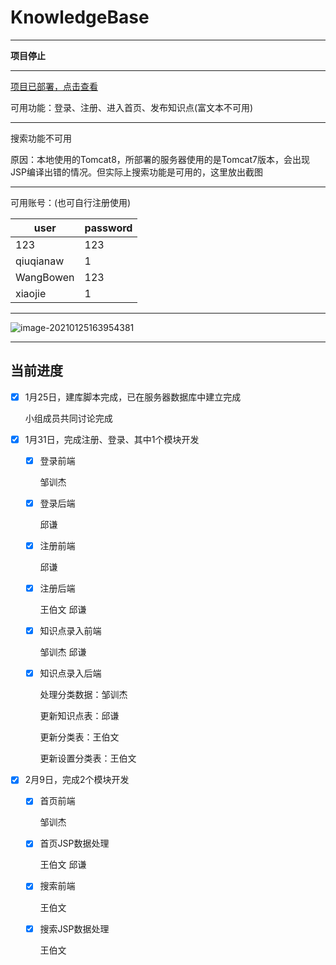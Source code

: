 # KnowledgeBase



---

**项目停止**

---

[项目已部署，点击查看](http://qiuqian.xyz:8082/myk1/)

可用功能：登录、注册、进入首页、发布知识点(富文本不可用)

---

搜索功能不可用

​		原因：本地使用的Tomcat8，所部署的服务器使用的是Tomcat7版本，会出现JSP编译出错的情况。但实际上搜索功能是可用的，这里放出截图



---

可用账号：(也可自行注册使用)

| user      | password |
| --------- | -------- |
| 123       | 123      |
| qiuqianaw | 1        |
| WangBowen | 123      |
| xiaojie   | 1        |

---

  ![image-20210125163954381](https://picbedd.oss-cn-beijing.aliyuncs.com/image-20210125163954381.png)

---

## 当前进度

- [x] 1月25日，建库脚本完成，已在服务器数据库中建立完成

  小组成员共同讨论完成

- [x] 1月31日，完成注册、登录、其中1个模块开发

  - [x] 登录前端

    邹训杰

  - [x] 登录后端

    邱谦

  - [x] 注册前端

    邱谦

  - [x] 注册后端

    王伯文 邱谦

  - [x] 知识点录入前端

    邹训杰 邱谦

  - [x] 知识点录入后端

    处理分类数据：邹训杰

    更新知识点表：邱谦

    更新分类表：王伯文

    更新设置分类表：王伯文

    

- [x] 2月9日，完成2个模块开发

  - [x] 首页前端

    邹训杰

  - [x] 首页JSP数据处理

    王伯文 邱谦

  - [x] 搜索前端

    王伯文
  
  - [x] 搜索JSP数据处理
  
    王伯文